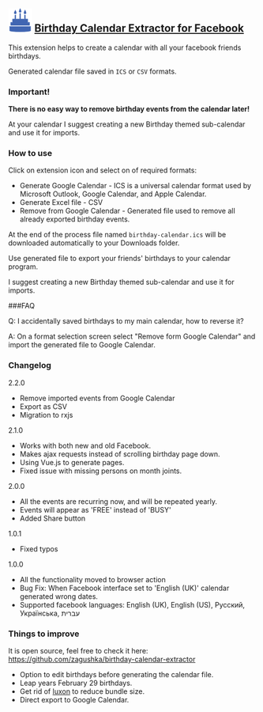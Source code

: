## ![Birthday Calendar Extractor for Facebook](public/icons/icon.48.png) [Birthday Calendar Extractor for Facebook](https://chrome.google.com/webstore/detail/birthday-calendar-extract/imielmggcccenhgncmpjlehemlinhjjo)

This extension helps to create a calendar with all your facebook friends birthdays.

Generated calendar file saved in `ICS` or `CSV` formats.

### Important!
**There is no easy way to remove birthday events from the calendar later!**

At your calendar I suggest creating a new Birthday themed sub-calendar and use it for imports. 

### How to use
Click on extension icon and select on of required formats:
* Generate Google Calendar - ICS is a universal calendar format used by Microsoft Outlook, Google Calendar, and Apple Calendar.
* Generate Excel file - CSV
* Remove from Google Calendar - Generated file used to remove all already exported birthday events.

At the end of the process file named `birthday-calendar.ics` will be downloaded automatically to your Downloads folder.

Use generated file to export your friends' birthdays to your calendar program.

I suggest creating a new Birthday themed sub-calendar and use it for imports.

###FAQ

Q: I accidentally saved birthdays to my main calendar, how to reverse it?

A: On a format selection screen select "Remove form Google Calendar" and import the generated file to Google Calendar.

### Changelog
2.2.0
- Remove imported events from Google Calendar
- Export as CSV
- Migration to rxjs

2.1.0
- Works with both new and old Facebook.
- Makes ajax requests instead of scrolling birthday page down.
- Using Vue.js to generate pages.
- Fixed issue with missing persons on month joints.

2.0.0
- All the events are recurring now, and will be repeated yearly. 
- Events will appear as 'FREE' instead of 'BUSY'
- Added Share button

1.0.1
- Fixed typos

1.0.0
- All the functionality moved to browser action
- Bug Fix: When Facebook interface set to 'English (UK)' calendar generated wrong dates.
- Supported facebook languages: English (UK), English (US), Русский, Українська, עברית

### Things to improve
It is open source, feel free to check it here: https://github.com/zagushka/birthday-calendar-extractor
* Option to edit birthdays before generating the calendar file.
* Leap years February 29 birthdays.
* Get rid of [luxon](https://moment.github.io/luxon/) to reduce bundle size.
* Direct export to Google Calendar.

